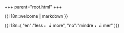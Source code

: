 +++
parent="root.html"
+++

{{ i18n::welcome | markdown }}

{{ i18n::(
  "en":"less ⠆ ⠾ more",
  "no":"mindre ⠆ ⠾ mer"
)}}
